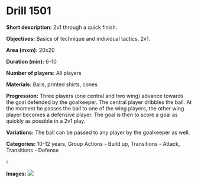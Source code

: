 # Drill 1501

**Short description:**
2v1 through a quick finish.

**Objectives:**
Basics of technique and individual tactics. 2v1.

**Area (mxm):**
20x20

**Duration (min):**
6-10

**Number of players:**
All players

**Materials:**
Balls, printed shirts, cones

**Progression:**
Three players (one central and two wing) advance towards the goal defended by the goalkeeper. The central player dribbles the ball. At the moment he passes the ball to one of the wing players, the other wing player becomes a defensive player. The goal is then to score a goal as quickly as possible in a 2v1 play.

**Variations:**
The ball can be passed to any player by the goalkeeper as well.

**Categories:**
10-12 years, Group Actions - Build up, Transitions - Attack, Transitions - Defense

**:**


**Images:**
![](https://www.coachingfutsal.com/\images\36d3c89f-1d5c-4fb9-bd21-3c8c9579808f_293.png)


